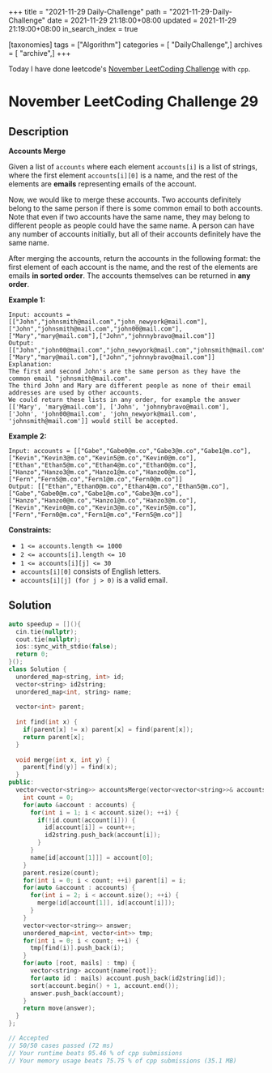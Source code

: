 +++
title = "2021-11-29 Daily-Challenge"
path = "2021-11-29-Daily-Challenge"
date = 2021-11-29 21:18:00+08:00
updated = 2021-11-29 21:19:00+08:00
in_search_index = true

[taxonomies]
tags = ["Algorithm"]
categories = [ "DailyChallenge",]
archives = [ "archive",]
+++

Today I have done leetcode's [November LeetCoding Challenge](https://leetcode.com/problems/accounts-merge/) with `cpp`.

<!-- more -->

# November LeetCoding Challenge 29

## Description

**Accounts Merge**

Given a list of `accounts` where each element `accounts[i]` is a list of strings, where the first element `accounts[i][0]` is a name, and the rest of the elements are **emails** representing emails of the account.

Now, we would like to merge these accounts. Two accounts definitely  belong to the same person if there is some common email to both  accounts. Note that even if two accounts have the same name, they may  belong to different people as people could have the same name. A person  can have any number of accounts initially, but all of their accounts  definitely have the same name.

After merging the accounts, return the accounts in the following  format: the first element of each account is the name, and the rest of  the elements are emails **in sorted order**. The accounts themselves can be returned in **any order**.

 

**Example 1:**

```
Input: accounts = [["John","johnsmith@mail.com","john_newyork@mail.com"],["John","johnsmith@mail.com","john00@mail.com"],["Mary","mary@mail.com"],["John","johnnybravo@mail.com"]]
Output: [["John","john00@mail.com","john_newyork@mail.com","johnsmith@mail.com"],["Mary","mary@mail.com"],["John","johnnybravo@mail.com"]]
Explanation:
The first and second John's are the same person as they have the common email "johnsmith@mail.com".
The third John and Mary are different people as none of their email addresses are used by other accounts.
We could return these lists in any order, for example the answer [['Mary', 'mary@mail.com'], ['John', 'johnnybravo@mail.com'], 
['John', 'john00@mail.com', 'john_newyork@mail.com', 'johnsmith@mail.com']] would still be accepted.
```

**Example 2:**

```
Input: accounts = [["Gabe","Gabe0@m.co","Gabe3@m.co","Gabe1@m.co"],["Kevin","Kevin3@m.co","Kevin5@m.co","Kevin0@m.co"],["Ethan","Ethan5@m.co","Ethan4@m.co","Ethan0@m.co"],["Hanzo","Hanzo3@m.co","Hanzo1@m.co","Hanzo0@m.co"],["Fern","Fern5@m.co","Fern1@m.co","Fern0@m.co"]]
Output: [["Ethan","Ethan0@m.co","Ethan4@m.co","Ethan5@m.co"],["Gabe","Gabe0@m.co","Gabe1@m.co","Gabe3@m.co"],["Hanzo","Hanzo0@m.co","Hanzo1@m.co","Hanzo3@m.co"],["Kevin","Kevin0@m.co","Kevin3@m.co","Kevin5@m.co"],["Fern","Fern0@m.co","Fern1@m.co","Fern5@m.co"]]
```

 

**Constraints:**

- `1 <= accounts.length <= 1000`
- `2 <= accounts[i].length <= 10`
- `1 <= accounts[i][j] <= 30`
- `accounts[i][0]` consists of English letters.
- `accounts[i][j] (for j > 0)` is a valid email.

## Solution

``` cpp
auto speedup = [](){
  cin.tie(nullptr);
  cout.tie(nullptr);
  ios::sync_with_stdio(false);
  return 0;
}();
class Solution {
  unordered_map<string, int> id;
  vector<string> id2string;
  unordered_map<int, string> name;
  
  vector<int> parent;
  
  int find(int x) {
    if(parent[x] != x) parent[x] = find(parent[x]);
    return parent[x];
  }
  
  void merge(int x, int y) {
    parent[find(y)] = find(x);
  }
public:
  vector<vector<string>> accountsMerge(vector<vector<string>>& accounts) {
    int count = 0;
    for(auto &account : accounts) {
      for(int i = 1; i < account.size(); ++i) {
        if(!id.count(account[i])) {
          id[account[i]] = count++;
          id2string.push_back(account[i]);
        }
      }
      name[id[account[1]]] = account[0];
    }
    parent.resize(count);
    for(int i = 0; i < count; ++i) parent[i] = i;
    for(auto &account : accounts) {
      for(int i = 2; i < account.size(); ++i) {
        merge(id[account[1]], id[account[i]]);
      }
    }
    vector<vector<string>> answer;
    unordered_map<int, vector<int>> tmp;
    for(int i = 0; i < count; ++i) {
      tmp[find(i)].push_back(i);
    }
    for(auto [root, mails] : tmp) {
      vector<string> account{name[root]};
      for(auto id : mails) account.push_back(id2string[id]);
      sort(account.begin() + 1, account.end());
      answer.push_back(account);
    }
    return move(answer);
  }
};

// Accepted
// 50/50 cases passed (72 ms)
// Your runtime beats 95.46 % of cpp submissions
// Your memory usage beats 75.75 % of cpp submissions (35.1 MB)
```
